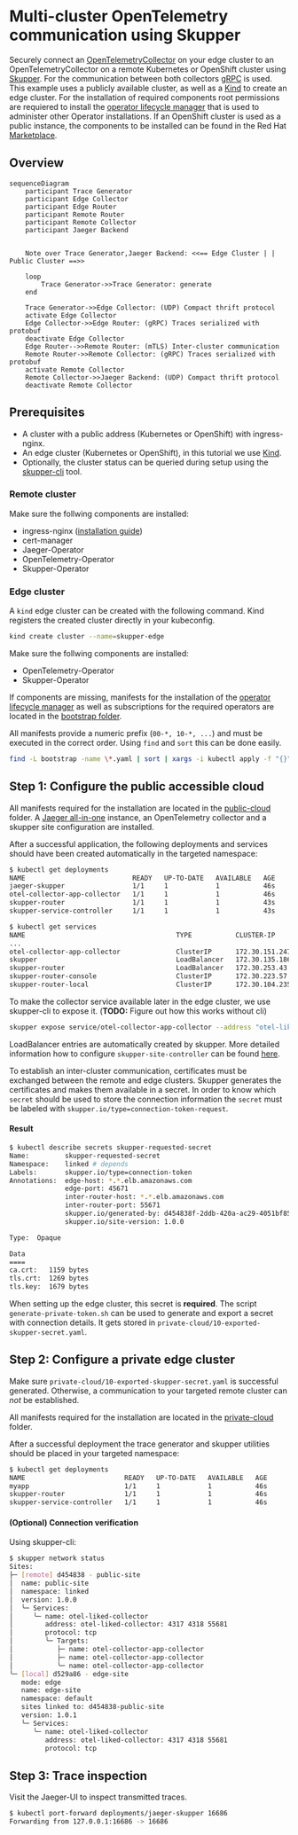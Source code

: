 # Multi-cluster OpenTelemetry communication using Skupper

Securely connect an [OpenTelemetryCollector](https://github.com/open-telemetry/opentelemetry-collector) on your edge cluster to an OpenTelemetryCollector on a remote Kubernetes or OpenShift cluster using [Skupper](https://skupper.io/). For the communication between both collectors [gRPC](https://grpc.io/) is used. This example uses a publicly available cluster, as well as a [Kind](https://kind.sigs.k8s.io/) to create an edge cluster. For the installation of required components root permissions are requiered to install the [operator lifecycle manager](https://olm.operatorframework.io/) that is used to administer other Operator installations. If an OpenShift cluster is used as a public instance, the components to be installed can be found in the Red Hat [Marketplace](https://marketplace.redhat.com/en-us).

## Overview

```mermaid
sequenceDiagram
    participant Trace Generator
    participant Edge Collector
    participant Edge Router
    participant Remote Router
    participant Remote Collector
    participant Jaeger Backend


    Note over Trace Generator,Jaeger Backend: <<== Edge Cluster | | Public Cluster ==>>

    loop
        Trace Generator->>Trace Generator: generate
    end

    Trace Generator->>Edge Collector: (UDP) Compact thrift protocol
    activate Edge Collector
    Edge Collector->>Edge Router: (gRPC) Traces serialized with protobuf
    deactivate Edge Collector
    Edge Router-->>Remote Router: (mTLS) Inter-cluster communication
    Remote Router->>Remote Collector: (gRPC) Traces serialized with protobuf
    activate Remote Collector
    Remote Collector->>Jaeger Backend: (UDP) Compact thrift protocol
    deactivate Remote Collector

```

## Prerequisites

- A cluster with a public address (Kubernetes or OpenShift) with ingress-nginx.
- An edge cluster (Kubernetes or OpenShift), in this tutorial we use [Kind](https://kind.sigs.k8s.io/).
- Optionally, the cluster status can be queried during setup using the [skupper-cli](https://github.com/skupperproject/skupper/blob/master/cmd/skupper/README.md) tool.

### Remote cluster

Make sure the follwing components are installed:

- ingress-nginx ([installation guide](https://kubernetes.github.io/ingress-nginx/deploy))
- cert-manager
- Jaeger-Operator
- OpenTelemetry-Operator
- Skupper-Operator

### Edge cluster

A `kind` edge cluster can be created with the following command. Kind registers the created cluster directly in your kubeconfig.

```bash
kind create cluster --name=skupper-edge
```

Make sure the follwing components are installed:

- OpenTelemetry-Operator
- Skupper-Operator

If components are missing, manifests for the installation of the [operator lifecycle manager](https://olm.operatorframework.io/) as well as subscriptions for the required operators are located in the [bootstrap folder](bootstrap).

All manifests provide a numeric prefix (`00-*, 10-*, ...`) and must be executed in the correct order. Using `find` and `sort` this can be done easily.

```bash
find -L bootstrap -name \*.yaml | sort | xargs -i kubectl apply -f "{}"
```

## Step 1: Configure the public accessible cloud

All manifests required for the installation are located in the [public-cloud](public-cloud) folder. A [Jaeger all-in-one](https://www.jaegertracing.io/docs/1.35/operator/#allinone-default-strategy) instance, an OpenTelemetry collector and a skupper site configuration are installed.

After a successful application, the following deployments and services should have been created automatically in the targeted namespace:

```bash
$ kubectl get deployments
NAME                           READY   UP-TO-DATE   AVAILABLE   AGE
jaeger-skupper                 1/1     1            1           46s
otel-collector-app-collector   1/1     1            1           46s
skupper-router                 1/1     1            1           43s
skupper-service-controller     1/1     1            1           43s

$ kubectl get services
NAME                                      TYPE           CLUSTER-IP       EXTERNAL-IP             PORT(S)                                  AGE
...
otel-collector-app-collector              ClusterIP      172.30.151.247   <none>                  4317/TCP,4318/TCP,55681/TCP              43s
skupper                                   LoadBalancer   172.30.135.186   *.*.elb.amazonaws.com   8080:32743/TCP,8081:32319/TCP            43s
skupper-router                            LoadBalancer   172.30.253.43    *.*.elb.amazonaws.com   55671:32766/TCP,45671:30461/TCP          43s
skupper-router-console                    ClusterIP      172.30.223.57    <none>                  8080/TCP                                 43s
skupper-router-local                      ClusterIP      172.30.104.235   <none>                  5671/TCP                                 43s
```

To make the collector service available later in the edge cluster, we use skupper-cli to expose it. (**TODO:** Figure out how this works without cli)

```bash
skupper expose service/otel-collector-app-collector --address "otel-liked-collector"
```

LoadBalancer entries are automatically created by skupper. More detailed information how to configure `skupper-site-controller` can be found [here](https://github.com/skupperproject/skupper/blob/a861728adfec261d2db2c8b5085fc99bcca3d4be/cmd/site-controller/README.md).

To establish an inter-cluster communication, certificates must be exchanged between the remote and edge clusters. Skupper generates the certificates and makes them available in a secret. In order to know which `secret` should be used to store the connection information the `secret` must be labeled with `skupper.io/type=connection-token-request`.

#### Result

```bash
$ kubectl describe secrets skupper-requested-secret
Name:         skupper-requested-secret
Namespace:    linked # depends
Labels:       skupper.io/type=connection-token
Annotations:  edge-host: *.*.elb.amazonaws.com
              edge-port: 45671
              inter-router-host: *.*.elb.amazonaws.com
              inter-router-port: 55671
              skupper.io/generated-by: d454838f-2ddb-420a-ac29-4051bf85c84a
              skupper.io/site-version: 1.0.0

Type:  Opaque

Data
====
ca.crt:   1159 bytes
tls.crt:  1269 bytes
tls.key:  1679 bytes
```

When setting up the edge cluster, this secret is **required**. The script `generate-private-token.sh` can be used to generate and export a secret with connection details. It gets stored in `private-cloud/10-exported-skupper-secret.yaml`.

## Step 2: Configure a private edge cluster

Make sure `private-cloud/10-exported-skupper-secret.yaml` is successful generated. Otherwise, a communication to your targeted remote cluster can *not* be established.

All manifests required for the installation are located in the [private-cloud](public-cloud) folder.

After a successful deployment the trace generator and skupper utilities should be placed in your targeted namespace:

```bash
$ kubectl get deployments
NAME                         READY   UP-TO-DATE   AVAILABLE   AGE
myapp                        1/1     1            1           46s
skupper-router               1/1     1            1           46s
skupper-service-controller   1/1     1            1           46s
```

#### (Optional) Connection verification

Using skupper-cli:

```bash
$ skupper network status
Sites:
├─ [remote] d454838 - public-site
│  name: public-site
│  namespace: linked
│  version: 1.0.0
│  ╰─ Services:
│     ╰─ name: otel-liked-collector
│        address: otel-liked-collector: 4317 4318 55681
│        protocol: tcp
│        ╰─ Targets:
│           ├─ name: otel-collector-app-collector
│           ├─ name: otel-collector-app-collector
│           ╰─ name: otel-collector-app-collector
╰─ [local] d529a86 - edge-site
   mode: edge
   name: edge-site
   namespace: default
   sites linked to: d454838-public-site
   version: 1.0.1
   ╰─ Services:
      ╰─ name: otel-liked-collector
         address: otel-liked-collector: 4317 4318 55681
         protocol: tcp
```

## Step 3: Trace inspection

Visit the Jaeger-UI to inspect transmitted traces.

```bash
$ kubectl port-forward deployments/jaeger-skupper 16686
Forwarding from 127.0.0.1:16686 -> 16686
```
